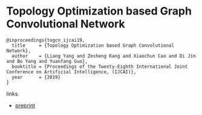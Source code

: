 # Topology Optimization based Graph Convolutional Network

```
@inproceedings{togcn_ijcai19,
  title     = {Topology Optimization based Graph Convolutional Network},
  author    = {Liang Yang and Zesheng Kang and Xiaochun Cao and Di Jin and Bo Yang and Yuanfang Guo},
  booktitle = {Proceedings of the Twenty-Eighth International Joint Conference on Artificial Intelligence, (IJCAI)},            
  year      = {2019}
}
```

links
- [preprint](https://yangliang.github.io/pdf/ijcai19_to.pdf)
